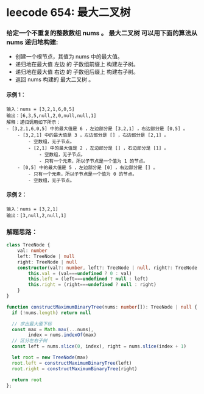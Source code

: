 # leecode 654: 最大二叉树

### 给定一个不重复的整数数组 nums 。 最大二叉树 可以用下面的算法从 nums 递归地构建:

* 创建一个根节点，其值为 nums 中的最大值。
* 递归地在最大值 左边 的 子数组前缀上 构建左子树。
* 递归地在最大值 右边 的 子数组后缀上 构建右子树。
* 返回 nums 构建的 最大二叉树 。

#### 示例 1：
```
输入：nums = [3,2,1,6,0,5]
输出：[6,3,5,null,2,0,null,null,1]
解释：递归调用如下所示：
- [3,2,1,6,0,5] 中的最大值是 6 ，左边部分是 [3,2,1] ，右边部分是 [0,5] 。
    - [3,2,1] 中的最大值是 3 ，左边部分是 [] ，右边部分是 [2,1] 。
        - 空数组，无子节点。
        - [2,1] 中的最大值是 2 ，左边部分是 [] ，右边部分是 [1] 。
            - 空数组，无子节点。
            - 只有一个元素，所以子节点是一个值为 1 的节点。
    - [0,5] 中的最大值是 5 ，左边部分是 [0] ，右边部分是 [] 。
        - 只有一个元素，所以子节点是一个值为 0 的节点。
        - 空数组，无子节点。
```
#### 示例 2：
```
输入：nums = [3,2,1]
输出：[3,null,2,null,1]
```

### 解题思路：
```ts
class TreeNode {
    val: number
    left: TreeNode | null
    right: TreeNode | null
    constructor(val?: number, left?: TreeNode | null, right?: TreeNode | null) {
        this.val = (val===undefined ? 0 : val)
        this.left = (left===undefined ? null : left)
        this.right = (right===undefined ? null : right)
    }
}

function constructMaximumBinaryTree(nums: number[]): TreeNode | null {
  if (!nums.length) return null

  // 求出最大值下标
  const max = Math.max(...nums),
        index = nums.indexOf(max)
  // 区分左右子树
  const left = nums.slice(0, index), right = nums.slice(index + 1)

  let root = new TreeNode(max)
  root.left = constructMaximumBinaryTree(left)
  root.right = constructMaximumBinaryTree(right)

  return root
};
```